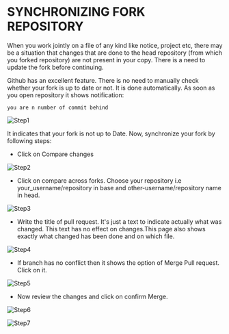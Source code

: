 # SYNCHRONIZING FORK REPOSITORY

When you work jointly on a file of any kind like notice, project etc, there may be a situation that changes that are done to the head repository (from which you forked repository) are not present in your copy. There is a need to update the fork before continuing.

Github has an excellent feature. There is no need to manually check whether your fork is up to date or not. It is done automatically. As soon as you open repository it shows notification: 

``` you are n number of commit behind ```

![Step1](media/step1.png)

It indicates that your fork is not up to Date. Now, synchronize your fork by following steps:

- Click on Compare changes

![Step2](media/step2.png)

- Click on compare across forks. Choose your repository i.e your_username/repository in base and other-username/repository name in head. 

![Step3](media/step3.png)

- Write the title of pull request. It's just a text to indicate actually what was changed. This text has no effect on changes.This page also shows exactly what changed has been done and on which file.

![Step4](media/step4.png)

- If branch has no conflict then it shows the option of Merge Pull request. Click on it.

![Step5](media/step5.png)

- Now review the changes and click on confirm Merge.

![Step6](media/step6.png)

![Step7](media/step7.png)
